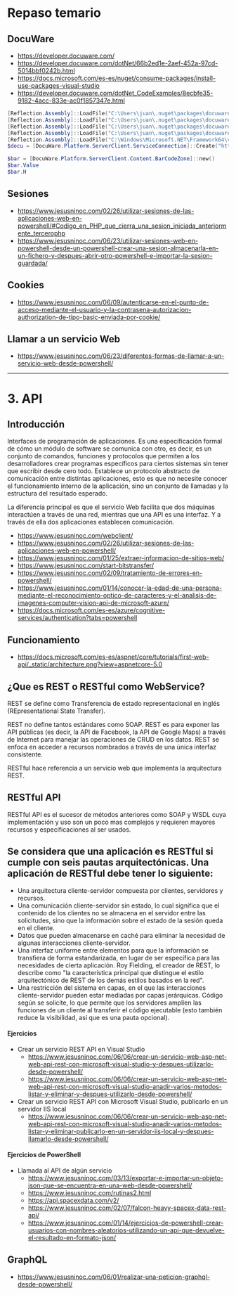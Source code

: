 # Repaso temario

## DocuWare
* https://developer.docuware.com/
* https://developer.docuware.com/dotNet/66b2ed1e-2aef-452a-97cd-5014bbf0242b.html
* https://docs.microsoft.com/es-es/nuget/consume-packages/install-use-packages-visual-studio
* https://developer.docuware.com/dotNet_CodeExamples/8ecbfe35-9182-4acc-833e-ac0f1857347e.html
```PowerShell
[Reflection.Assembly]::LoadFile("C:\Users\juan\.nuget\packages\docuware.platform.serverclient\12.2.1\lib\netstandard2.0\DocuWare.Platform.ServerClient.dll")
[Reflection.Assembly]::LoadFile("C:\Users\juan\.nuget\packages\docuware.restclient\10.5.358704\lib\netcoreapp3.1\DocuWare.RestClient.dll")
[Reflection.Assembly]::LoadFile("C:\Users\juan\.nuget\packages\docuware.uritemplates\10.5.358704\lib\netcoreapp3.1\DocuWare.UriTemplates.dll")
[Reflection.Assembly]::LoadFile("C:\Users\juan\.nuget\packages\docuware.platform.serverclient.extensions\11.0.2\lib\netstandard2.0\DocuWare.Platform.ServerClient.Extensions.dll")
[Reflection.Assembly]::LoadFile("C:\Windows\Microsoft.NET\Framework64\v4.0.30319\System.Runtime.dll")
$docu = [DocuWare.Platform.ServerClient.ServiceConnection]::Create("https://_CVG_.docuware.cloud/docuware/platform/Account/Logon", "admin", "admin")

$bar = [DocuWare.Platform.ServerClient.Content.BarCodeZone]::new()
$bar.Value
$bar.H
```
## Sesiones
* https://www.jesusninoc.com/02/26/utilizar-sesiones-de-las-aplicaciones-web-en-powershell/#Codigo_en_PHP_que_cierra_una_sesion_iniciada_anteriormente_tercerophp
* https://www.jesusninoc.com/06/23/utilizar-sesiones-web-en-powershell-desde-un-powershell-crear-una-sesion-almacenarla-en-un-fichero-y-despues-abrir-otro-powershell-e-importar-la-sesion-guardada/
## Cookies
* https://www.jesusninoc.com/06/09/autenticarse-en-el-punto-de-acceso-mediante-el-usuario-y-la-contrasena-autorizacion-authorization-de-tipo-basic-enviada-por-cookie/
## Llamar a un servicio Web
* https://www.jesusninoc.com/06/23/diferentes-formas-de-llamar-a-un-servicio-web-desde-powershell/

-----------------

# 3. API

## Introducción
Interfaces de programación de aplicaciones. Es una especificación formal de cómo un módulo de software se comunica con otro, es decir, es un conjunto de comandos, funciones y protocolos que permiten a los desarrolladores crear programas específicos para ciertos sistemas sin tener que escribir desde cero todo. Establece un protocolo abstracto de comunicación entre distintas aplicaciones, esto es que no necesite conocer el funcionamiento interno de la aplicación, sino un conjunto de llamadas y la estructura del resultado esperado.

La diferencia principal es que el servicio Web facilita que dos máquinas interactúen a través de una red, mientras que una API es una interfaz. Y a través de ella dos aplicaciones establecen comunicación.
* https://www.jesusninoc.com/webclient/
* https://www.jesusninoc.com/02/26/utilizar-sesiones-de-las-aplicaciones-web-en-powershell/
* https://www.jesusninoc.com/01/25/extraer-informacion-de-sitios-web/
* https://www.jesusninoc.com/start-bitstransfer/
* https://www.jesusninoc.com/02/09/tratamiento-de-errores-en-powershell/
* https://www.jesusninoc.com/01/14/conocer-la-edad-de-una-persona-mediante-el-reconocimiento-optico-de-caracteres-y-el-analisis-de-imagenes-computer-vision-api-de-microsoft-azure/
* https://docs.microsoft.com/es-es/azure/cognitive-services/authentication?tabs=powershell

## Funcionamiento
* https://docs.microsoft.com/es-es/aspnet/core/tutorials/first-web-api/_static/architecture.png?view=aspnetcore-5.0

## ¿Que es REST o RESTful como WebService?
REST se define como Transferencia de estado representacional en inglés (REpresentational State Transfer).

REST no define tantos estándares como SOAP. REST es para exponer las API públicas (es decir, la API de Facebook, la API de Google Maps) a través de Internet para manejar las operaciones de CRUD en los datos. REST se enfoca en acceder a recursos nombrados a través de una única interfaz consistente.

RESTful hace referencia a un servicio web que implementa la arquitectura REST.

## RESTful API
RESTful API es el sucesor de métodos anteriores como SOAP y WSDL cuya implementación y uso son un poco mas complejos y requieren mayores recursos y especificaciones al ser usados.

## Se considera que una aplicación es RESTful si cumple con seis pautas arquitectónicas. Una aplicación de RESTful debe tener lo siguiente:
- Una arquitectura cliente-servidor compuesta por clientes, servidores y recursos.
- Una comunicación cliente-servidor sin estado, lo cual significa que el contenido de los clientes no se almacena en el servidor entre las solicitudes, sino que la información sobre el estado de la sesión queda en el cliente.
- Datos que pueden almacenarse en caché para eliminar la necesidad de algunas interacciones cliente-servidor.
- Una interfaz uniforme entre elementos para que la información se transfiera de forma estandarizada, en lugar de ser específica para las necesidades de cierta aplicación. Roy Fielding, el creador de REST, lo describe como "la característica principal que distingue el estilo arquitectónico de REST de los demás estilos basados en la red".
- Una restricción del sistema en capas, en el que las interacciones cliente-servidor pueden estar mediadas por capas jerárquicas.
Código según se solicite, lo que permite que los servidores amplíen las funciones de un cliente al transferir el código ejecutable (esto también reduce la visibilidad, así que es una pauta opcional).

#### Ejercicios
- Crear un servicio REST API en Visual Studio
  - https://www.jesusninoc.com/06/06/crear-un-servicio-web-asp-net-web-api-rest-con-microsoft-visual-studio-y-despues-utilizarlo-desde-powershell/
  - https://www.jesusninoc.com/06/06/crear-un-servicio-web-asp-net-web-api-rest-con-microsoft-visual-studio-anadir-varios-metodos-listar-y-eliminar-y-despues-utilizarlo-desde-powershell/
- Crear un servicio REST API con Microsoft Visual Studio, publicarlo en un servidor IIS local
  - https://www.jesusninoc.com/06/06/crear-un-servicio-web-asp-net-web-api-rest-con-microsoft-visual-studio-anadir-varios-metodos-listar-y-eliminar-publicarlo-en-un-servidor-iis-local-y-despues-llamarlo-desde-powershell/

#### Ejercicios de PowerShell
- Llamada al API de algún servicio
  - https://www.jesusninoc.com/03/13/exportar-e-importar-un-objeto-json-que-se-encuentra-en-una-web-desde-powershell/
  - https://www.jesusninoc.com/rutinas2.html
  - https://api.spacexdata.com/v2/
  - https://www.jesusninoc.com/02/07/falcon-heavy-spacex-data-rest-api/
  - https://www.jesusninoc.com/01/14/ejercicios-de-powershell-crear-usuarios-con-nombres-aleatorios-utilizando-un-api-que-devuelve-el-resultado-en-formato-json/

## GraphQL
* https://www.jesusninoc.com/06/01/realizar-una-peticion-graphql-desde-powershell/

